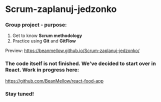 # Scrum-zaplanuj-jedzonko
### Group project - purpose:
1. Get to know **Scrum methodology**
2. Practice using **Git** and **GitFlow**

Preview:
https://beanmellow.github.io/Scrum-zaplanuj-jedzonko/

### The code itself is not finished. We've decided to start over in React. Work in progress here:
https://github.com/BeanMellow/react-food-app

### Stay tuned!
